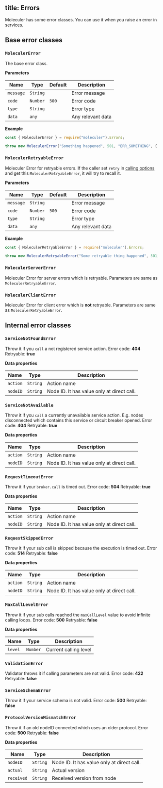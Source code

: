 title: Errors
---
Moleculer has some error classes. You can use it when you raise an error in services.

## Base error classes

### `MoleculerError`
The base error class.

**Parameters**

| Name | Type | Default | Description |
| ---- | ---- | ------- | ----------- |
| `message` | `String` |  | Error message |
| `code` | `Number` | `500` | Error code |
| `type` | `String` |  | Error type |
| `data` | `any` |  | Any relevant data |

**Example**
```js
const { MoleculerError } = require("moleculer").Errors;

throw new MoleculerError("Something happened", 501, "ERR_SOMETHING", { a: 5, nodeID: "node-666" }));
```

### `MoleculerRetryableError`
Moleculer Error for retryable errors. If the caller set `retry` in [calling options](broker.html#Retries) and get this `MoleculerRetryableError`, it will try to recall it.

**Parameters**

| Name | Type | Default | Description |
| ---- | ---- | ------- | ----------- |
| `message` | `String` |  | Error message |
| `code` | `Number` | `500` | Error code |
| `type` | `String` |  | Error type |
| `data` | `any` |  | Any relevant data |

**Example**
```js
const { MoleculerRetryableError } = require("moleculer").Errors;

throw new MoleculerRetryableError("Some retryable thing happened", 501, "ERR_SOMETHING", { a: 5, nodeID: "node-666" }));
```

### `MoleculerServerError`
Moleculer Error for server errors which is retryable. Parameters are same as `MoleculerRetryableError`.


### `MoleculerClientError`
Moleculer Error for client error which is **not** retryable. Parameters are same as `MoleculerRetryableError`.

## Internal error classes

### `ServiceNotFoundError `
Throw it if you `call` a not registered service action.
Error code: **404**
Retryable: **true**

**Data properties**

| Name | Type | Description |
| ---- | ---- | ----------- |
| `action` | `String` | Action name |
| `nodeID` | `String` | Node ID. It has value only at direct call. |

### `ServiceNotAvailable`
Throw it if you `call` a currently unavailable service action. E.g. nodes disconnected which contains this service or circuit breaker opened.
Error code: **404**
Retryable: **true**

**Data properties**

| Name | Type | Description |
| ---- | ---- | ----------- |
| `action` | `String` | Action name |
| `nodeID` | `String` | Node ID. It has value only at direct call. |

### `RequestTimeoutError`
Throw it if your `broker.call` is timed out.
Error code: **504**
Retryable: **true**

**Data properties**

| Name | Type | Description |
| ---- | ---- | ----------- |
| `action` | `String` | Action name |
| `nodeID` | `String` | Node ID. It has value only at direct call. |

### `RequestSkippedError`
Throw it if your sub call is skipped because the execution is timed out.
Error code: **514**
Retryable: **false**

**Data properties**

| Name | Type | Description |
| ---- | ---- | ----------- |
| `action` | `String` | Action name |
| `nodeID` | `String` | Node ID. It has value only at direct call. |

### `MaxCallLevelError`
Throw it if your sub calls reached the `maxCallLevel` value to avoid infinite calling loops.
Error code: **500**
Retryable: **false**

**Data properties**

| Name | Type | Description |
| ---- | ---- | ----------- |
| `level` | `Number` | Current calling level |

### `ValidationError`
Validator throws it if calling parameters are not valid.
Error code: **422**
Retryable: **false**


### `ServiceSchemaError`
Throw it if your service schema is not valid.
Error code: **500**
Retryable: **false**

### `ProtocolVersionMismatchError`
Throw it if an old nodeID connected which uses an older protocol.
Error code: **500**
Retryable: **false**

**Data properties**

| Name | Type | Description |
| ---- | ---- | ----------- |
| `nodeID` | `String` | Node ID. It has value only at direct call. |
| `actual` | `String` | Actual version |
| `received` | `String` | Received version from node |
